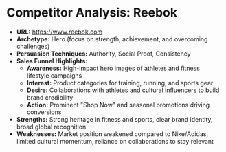 # Competitor Analysis: Reebok

- **URL:** https://www.reebok.com
- **Archetype:** Hero (focus on strength, achievement, and overcoming challenges)
- **Persuasion Techniques:** Authority, Social Proof, Consistency
- **Sales Funnel Highlights:**
  - **Awareness:** High-impact hero images of athletes and fitness lifestyle campaigns
  - **Interest:** Product categories for training, running, and sports gear
  - **Desire:** Collaborations with athletes and cultural influencers to build brand credibility
  - **Action:** Prominent "Shop Now" and seasonal promotions driving conversions
- **Strengths:** Strong heritage in fitness and sports, clear brand identity, broad global recognition
- **Weaknesses:** Market position weakened compared to Nike/Adidas, limited cultural momentum, reliance on collaborations to stay relevant
